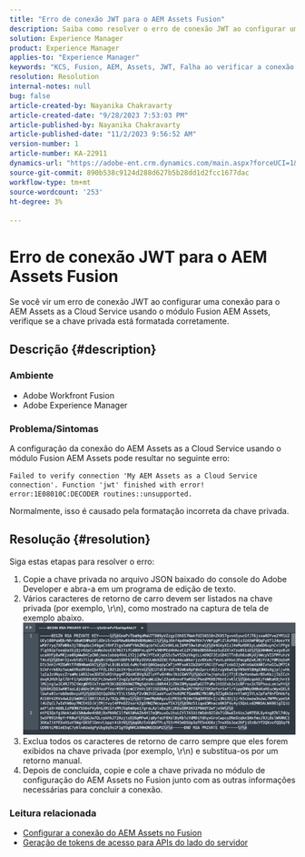 ```yaml
---
title: "Erro de conexão JWT para o AEM Assets Fusion"
description: Saiba como resolver o erro de conexão JWT ao configurar uma conexão usando o AEM Assets Fusion. Formate corretamente a chave privada.
solution: Experience Manager
product: Experience Manager
applies-to: "Experience Manager"
keywords: "KCS, Fusion, AEM, Assets, JWT, Falha ao verificar a conexão "
resolution: Resolution
internal-notes: null
bug: false
article-created-by: Nayanika Chakravarty
article-created-date: "9/28/2023 7:53:03 PM"
article-published-by: Nayanika Chakravarty
article-published-date: "11/2/2023 9:56:52 AM"
version-number: 1
article-number: KA-22911
dynamics-url: "https://adobe-ent.crm.dynamics.com/main.aspx?forceUCI=1&pagetype=entityrecord&etn=knowledgearticle&id=807fb4a0-385e-ee11-be6f-6045bd006d92"
source-git-commit: 890b538c9124d288d627b5b28dd1d2fcc1677dac
workflow-type: tm+mt
source-wordcount: '253'
ht-degree: 3%

---
```


# Erro de conexão JWT para o AEM Assets Fusion


Se você vir um erro de conexão JWT ao configurar uma conexão para o AEM Assets as a Cloud Service usando o módulo Fusion AEM Assets, verifique se a chave privada está formatada corretamente.

## Descrição {#description}


### Ambiente

- Adobe Workfront Fusion
- Adobe Experience Manager


### Problema/Sintomas

A configuração da conexão do AEM Assets as a Cloud Service usando o módulo Fusion AEM Assets pode resultar no seguinte erro:


```
Failed to verify connection 'My AEM Assets as a Cloud Service connection'. Function 'jwt' finished with error! error:1E08010C:DECODER routines::unsupported.
```


Normalmente, isso é causado pela formatação incorreta da chave privada.


## Resolução {#resolution}


Siga estas etapas para resolver o erro:

1. Copie a chave privada no arquivo JSON baixado do console do Adobe Developer e abra-a em um programa de edição de texto.
2. Vários caracteres de retorno de carro devem ser listados na chave privada (por exemplo, \r\n), como mostrado na captura de tela de exemplo abaixo.     ![](assets/3dbe4410-3d5e-ee11-be6f-6045bd006d92.png)
3. Exclua todos os caracteres de retorno de carro sempre que eles forem exibidos na chave privada (por exemplo, \r\n) e substitua-os por um retorno manual.
4. Depois de concluída, copie e cole a chave privada no módulo de configuração do AEM Assets no Fusion junto com as outras informações necessárias para concluir a conexão.


### Leitura relacionada

- [Configurar a conexão do AEM Assets no Fusion](https://experienceleague.adobe.com/docs/workfront/using/adobe-workfront-fusion/fusion-apps-and-modules/aem-assets-modules.html?lang=en)
- [Geração de tokens de acesso para APIs do lado do servidor](https://experienceleague.adobe.com/docs/experience-manager-cloud-service/content/implementing/developing/generating-access-tokens-for-server-side-apis.html?lang=en#the-server-to-server-flow)

